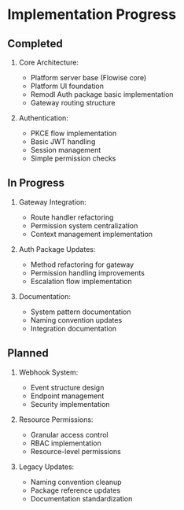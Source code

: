 # Implementation Progress

## Completed
1. Core Architecture:
   - Platform server base (Flowise core)
   - Platform UI foundation
   - Remodl Auth package basic implementation
   - Gateway routing structure

2. Authentication:
   - PKCE flow implementation
   - Basic JWT handling
   - Session management
   - Simple permission checks

## In Progress
1. Gateway Integration:
   - Route handler refactoring
   - Permission system centralization
   - Context management implementation

2. Auth Package Updates:
   - Method refactoring for gateway
   - Permission handling improvements
   - Escalation flow implementation

3. Documentation:
   - System pattern documentation
   - Naming convention updates
   - Integration documentation

## Planned
1. Webhook System:
   - Event structure design
   - Endpoint management
   - Security implementation

2. Resource Permissions:
   - Granular access control
   - RBAC implementation
   - Resource-level permissions

3. Legacy Updates:
   - Naming convention cleanup
   - Package reference updates
   - Documentation standardization 